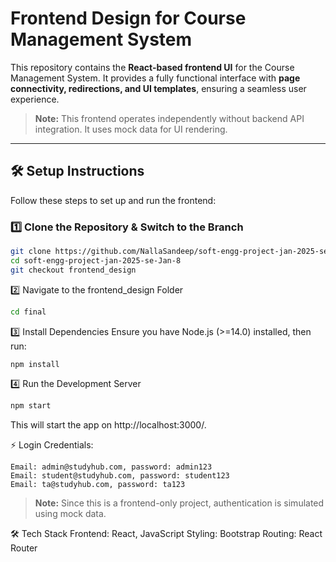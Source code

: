 # Frontend Design for Course Management System

This repository contains the **React-based frontend UI** for the Course Management System. It provides a fully functional interface with **page connectivity, redirections, and UI templates**, ensuring a seamless user experience.  

> **Note:** This frontend operates independently without backend API integration. It uses mock data for UI rendering.

---

## 🛠️ Setup Instructions

Follow these steps to set up and run the frontend:

### 1️⃣ Clone the Repository & Switch to the Branch  
```sh
git clone https://github.com/NallaSandeep/soft-engg-project-jan-2025-se-Jan-8.git
cd soft-engg-project-jan-2025-se-Jan-8
git checkout frontend_design
```
2️⃣ Navigate to the frontend_design Folder
```sh
cd final
```
3️⃣ Install Dependencies
Ensure you have Node.js (>=14.0) installed, then run:
```sh
npm install
```
4️⃣ Run the Development Server
```sh
npm start
```
This will start the app on http://localhost:3000/.


⚡ Login Credentials:
```
Email: admin@studyhub.com, password: admin123
Email: student@studyhub.com, password: student123
Email: ta@studyhub.com, password: ta123
```
> **Note:** Since this is a frontend-only project, authentication is simulated using mock data.

🛠️ Tech Stack
Frontend: React, JavaScript
Styling: Bootstrap 
Routing: React Router

